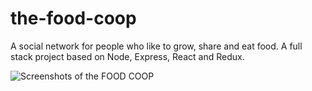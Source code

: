 # the-food-coop
A social network for people who like to grow, share and eat food. A full stack project based on Node, Express, React and Redux.

![Screenshots of the FOOD COOP](screenshots.png)
